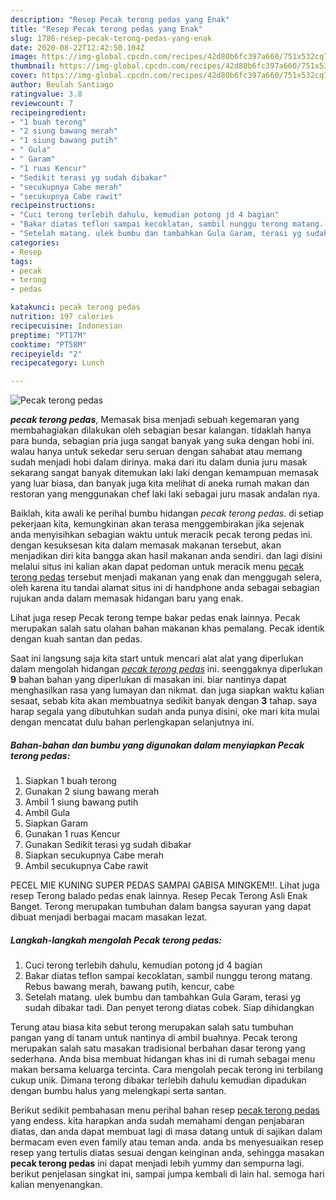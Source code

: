 ```yaml
---
description: "Resep Pecak terong pedas yang Enak"
title: "Resep Pecak terong pedas yang Enak"
slug: 1786-resep-pecak-terong-pedas-yang-enak
date: 2020-08-22T12:42:50.104Z
image: https://img-global.cpcdn.com/recipes/42d80b6fc397a660/751x532cq70/pecak-terong-pedas-foto-resep-utama.jpg
thumbnail: https://img-global.cpcdn.com/recipes/42d80b6fc397a660/751x532cq70/pecak-terong-pedas-foto-resep-utama.jpg
cover: https://img-global.cpcdn.com/recipes/42d80b6fc397a660/751x532cq70/pecak-terong-pedas-foto-resep-utama.jpg
author: Beulah Santiago
ratingvalue: 3.8
reviewcount: 7
recipeingredient:
- "1 buah terong"
- "2 siung bawang merah"
- "1 siung bawang putih"
- " Gula"
- " Garam"
- "1 ruas Kencur"
- "Sedikit terasi yg sudah dibakar"
- "secukupnya Cabe merah"
- "secukupnya Cabe rawit"
recipeinstructions:
- "Cuci terong terlebih dahulu, kemudian potong jd 4 bagian"
- "Bakar diatas teflon sampai kecoklatan, sambil nunggu terong matang. Rebus bawang merah, bawang putih, kencur, cabe"
- "Setelah matang. ulek bumbu dan tambahkan Gula Garam, terasi yg sudah dibakar tadi. Dan penyet terong diatas cobek. Siap dihidangkan"
categories:
- Resep
tags:
- pecak
- terong
- pedas

katakunci: pecak terong pedas 
nutrition: 197 calories
recipecuisine: Indonesian
preptime: "PT17M"
cooktime: "PT58M"
recipeyield: "2"
recipecategory: Lunch

---
```



![Pecak terong pedas](https://img-global.cpcdn.com/recipes/42d80b6fc397a660/751x532cq70/pecak-terong-pedas-foto-resep-utama.jpg)

<b><i>pecak terong pedas</i></b>, Memasak bisa menjadi sebuah kegemaran yang membahagiakan dilakukan oleh sebagian besar kalangan. tidaklah hanya para bunda, sebagian pria juga sangat banyak yang suka dengan hobi ini. walau hanya untuk sekedar seru seruan dengan sahabat atau memang sudah menjadi hobi dalam dirinya. maka dari itu dalam dunia juru masak sekarang sangat banyak ditemukan laki laki dengan kemampuan memasak yang luar biasa, dan banyak juga kita melihat di aneka rumah makan dan restoran yang menggunakan chef laki laki sebagai juru masak andalan nya.

Baiklah, kita awali ke perihal bumbu hidangan <i>pecak terong pedas</i>. di setiap pekerjaan kita, kemungkinan akan terasa menggembirakan jika sejenak anda menyisihkan sebagian waktu untuk meracik pecak terong pedas ini. dengan kesuksesan kita dalam memasak makanan tersebut, akan menjadikan diri kita bangga akan hasil makanan anda sendiri. dan lagi disini melalui situs ini kalian akan dapat pedoman untuk meracik menu <u>pecak terong pedas</u> tersebut menjadi makanan yang enak dan menggugah selera, oleh karena itu tandai alamat situs ini di handphone anda sebagai sebagian rujukan anda dalam memasak hidangan baru yang enak.

Lihat juga resep Pecak terong tempe bakar pedas enak lainnya. Pecak merupakan salah satu olahan bahan makanan khas pemalang. Pecak identik dengan kuah santan dan pedas.


Saat ini langsung saja kita start untuk mencari alat alat yang diperlukan dalam mengolah hidangan <u><i>pecak terong pedas</i></u> ini. seenggaknya diperlukan <b>9</b> bahan bahan yang diperlukan di masakan ini. biar nantinya dapat menghasilkan rasa yang lumayan dan nikmat. dan juga siapkan waktu kalian sesaat, sebab kita akan membuatnya sedikit banyak dengan <b>3</b> tahap. saya harap segala yang dibutuhkan sudah anda punya disini, oke mari kita mulai dengan mencatat dulu bahan perlengkapan selanjutnya ini.

<!--inarticleads1-->

##### Bahan-bahan dan bumbu yang digunakan dalam menyiapkan Pecak terong pedas:

1. Siapkan 1 buah terong
1. Gunakan 2 siung bawang merah
1. Ambil 1 siung bawang putih
1. Ambil  Gula
1. Siapkan  Garam
1. Gunakan 1 ruas Kencur
1. Gunakan Sedikit terasi yg sudah dibakar
1. Siapkan secukupnya Cabe merah
1. Ambil secukupnya Cabe rawit


PECEL MIE KUNING SUPER PEDAS SAMPAI GABISA MINGKEM!!. Lihat juga resep Terong balado pedas enak lainnya. Resep Pecak Terong Asli Enak Banget. Terong merupakan tumbuhan dalam bangsa sayuran yang dapat dibuat menjadi berbagai macam masakan lezat. 

<!--inarticleads2-->

##### Langkah-langkah mengolah Pecak terong pedas:

1. Cuci terong terlebih dahulu, kemudian potong jd 4 bagian
1. Bakar diatas teflon sampai kecoklatan, sambil nunggu terong matang. Rebus bawang merah, bawang putih, kencur, cabe
1. Setelah matang. ulek bumbu dan tambahkan Gula Garam, terasi yg sudah dibakar tadi. Dan penyet terong diatas cobek. Siap dihidangkan


Terung atau biasa kita sebut terong merupakan salah satu tumbuhan pangan yang di tanam untuk nantinya di ambil buahnya. Pecak terong merupakan salah satu masakan tradisional berbahan dasar terong yang sederhana. Anda bisa membuat hidangan khas ini di rumah sebagai menu makan bersama keluarga tercinta. Cara mengolah pecak terong ini terbilang cukup unik. Dimana terong dibakar terlebih dahulu kemudian dipadukan dengan bumbu halus yang melengkapi serta santan. 

Berikut sedikit pembahasan menu perihal bahan resep <u>pecak terong pedas</u> yang endess. kita harapkan anda sudah memahami dengan penjabaran diatas, dan anda dapat membuat lagi di masa datang untuk di sajikan dalam bermacam even even family atau teman anda. anda bs menyesuaikan resep resep yang tertulis diatas sesuai dengan keinginan anda, sehingga masakan <b>pecak terong pedas</b> ini dapat menjadi lebih yummy dan sempurna lagi. berikut penjelasan singkat ini, sampai jumpa kembali di lain hal. semoga hari kalian menyenangkan.
